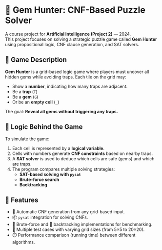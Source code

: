 # 💎 Gem Hunter: CNF-Based Puzzle Solver

A course project for **Artificial Intelligence (Project 2)** — 2024.  
This project focuses on solving a strategic puzzle game called **Gem Hunter** using propositional logic, CNF clause generation, and SAT solvers.

## 📜 Game Description

**Gem Hunter** is a grid-based logic game where players must uncover all hidden gems while avoiding traps. Each tile on the grid may:
- Show a **number**, indicating how many traps are adjacent.
- Be a **trap** (`T`)
- Be a **gem** (`G`)
- Or be an **empty cell** (`_`)

The goal: **Reveal all gems without triggering any traps.**

## 🧠 Logic Behind the Game

To simulate the game:
1. Each cell is represented by a **logical variable**.
2. Cells with numbers generate **CNF constraints** based on nearby traps.
3. A **SAT solver** is used to deduce which cells are safe (gems) and which are traps.
4. The program compares multiple solving strategies:  
   - **SAT-based solving with `pysat`**
   - **Brute-force search**
   - **Backtracking**

## 🔧 Features

- 🧩 Automatic CNF generation from any grid-based input.
- 📦 `pysat` integration for solving CNFs.
- 🐌 Brute-force and 🧭 backtracking implementations for benchmarking.
- 🧪 Multiple test cases with varying grid sizes (from 5×5 to 20×20).
- ⏱️ Performance comparison (running time) between different algorithms.
